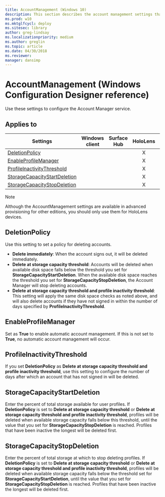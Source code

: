 ```yaml
---
title: AccountManagement (Windows 10)
description: This section describes the account management settings that you can configure in provisioning packages for Windows 10 using Windows Configuration Designer.
ms.prod: w10
ms.mktglfcycl: deploy
ms.sitesec: library
author: greg-lindsay
ms.localizationpriority: medium
ms.author: greglin
ms.topic: article
ms.date: 04/30/2018
ms.reviewer: 
manager: dansimp
---
```


# AccountManagement (Windows Configuration Designer reference)

Use these settings to configure the Account Manager service.

## Applies to

| Settings | Windows client | Surface Hub | HoloLens | IoT Core |
| --- | :---: | :---: | :---: | :---: |
| [DeletionPolicy](#deletionpolicy) |  |  | X |  |
| [EnableProfileManager](#enableprofilemanager) |  |  | X |  |
| [ProfileInactivityThreshold](#profileinactivitythreshold) |  |  | X |  |
| [StorageCapacityStartDeletion](#storagecapacitystartdeletion) |  |  | X |  |
| [StorageCapacityStopDeletion](#storagecapacitystopdeletion) |  |  | X |  |

>[!NOTE]
>Although the AccountManagement settings are available in advanced provisioning for other editions, you should only use them for HoloLens devices.


## DeletionPolicy

Use this setting to set a policy for deleting accounts.

- **Delete immediately**: When the account signs out, it will be deleted immediately.
- **Delete at storage capacity threshold**: Accounts will be deleted when available disk space falls below the threshold you set for **StorageCapacityStartDeletion**. When the available disk space reaches the threshold you set for **StorageCapacityStopDeletion**, the Account Manager will stop deleting accounts.
- **Delete at storage capacity threshold and profile inactivity threshold**: This setting will apply the same disk space checks as noted above, and will also delete accounts if they have not signed in within the number of days specified by **ProfileInactivityThreshold**.

## EnableProfileManager

Set as **True** to enable automatic account management. If this is not set to **True**, no automatic account management will occur.


## ProfileInactivityThreshold

If you set **DeletionPolicy** as **Delete at storage capacity threshold and profile inactivity threshold**, use this setting to configure the number of days after which an account that has not signed in will be deleted.

## StorageCapacityStartDeletion

Enter the percent of total storage available for user profiles. If **DeletionPolicy** is set to **Delete at storage capacity threshold** or **Delete at storage capacity threshold and profile inactivity threshold**, profiles will be deleted when available storage capacity falls below this threshold, until the value that you set for **StorageCapacityStopDeletion** is reached. Profiles that have been inactive the longest will be deleted first.

## StorageCapacityStopDeletion

Enter the percent of total storage at which to stop deleting profiles. If **DeletionPolicy** is set to **Delete at storage capacity threshold** or **Delete at storage capacity threshold and profile inactivity threshold**, profiles will be deleted when available storage capacity falls below the threshold set for **StorageCapacityStartDeletion**, until the value that you set for **StorageCapacityStopDeletion** is reached. Profiles that have been inactive the longest will be deleted first.
